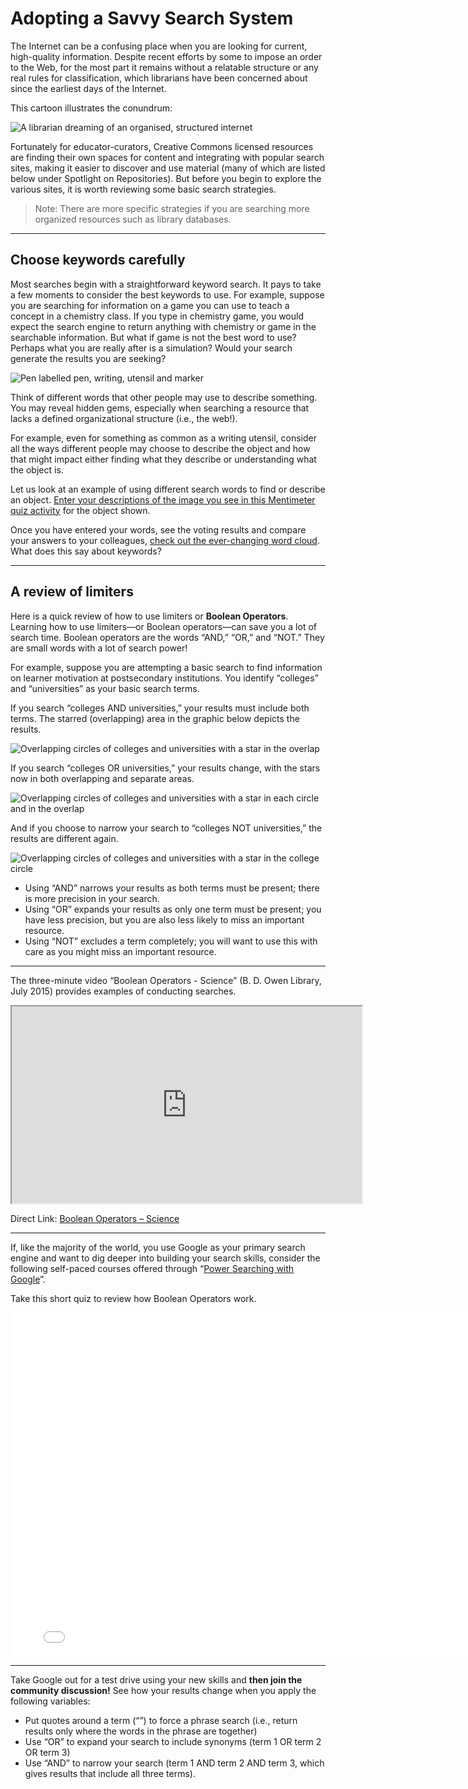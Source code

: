 # Adopting a Savvy Search System

The Internet can be a confusing place when you are looking for current, high-quality information. Despite recent efforts by some to impose an order to the Web, for the most part it remains without a relatable structure or any real rules for classification, which librarians have been concerned about since the earliest days of the Internet.

This cartoon illustrates the conundrum:

![A librarian dreaming of an organised, structured internet](images/38547087551_4e0e9a4459_o.jpg ':size=50%')

Fortunately for educator-curators, Creative Commons licensed resources are finding their own spaces for content and integrating with popular search sites, making it easier to discover and use material (many of which are listed below under Spotlight on Repositories). But before you begin to explore the various sites, it is worth reviewing some basic search strategies.

> Note: There are more specific strategies if you are searching more organized resources such as library databases.

* * *

## Choose keywords carefully

Most searches begin with a straightforward keyword search. It pays to take a few moments to consider the best keywords to use. For example, suppose you are searching for information on a game you can use to teach a concept in a chemistry class. If you type in chemistry game, you would expect the search engine to return anything with chemistry or game in the searchable information. But what if game is not the best word to use? Perhaps what you are really after is a simulation? Would your search generate the results you are seeking?

![Pen labelled pen, writing, utensil and marker](images/38490785556_77c0623345_w.jpg ':size=50%')

Think of different words that other people may use to describe something. You may reveal hidden gems, especially when searching a resource that lacks a defined organizational structure (i.e., the web!).

For example, even for something as common as a writing utensil, consider all the ways different people may choose to describe the object and how that might impact either finding what they describe or understanding what the object is.

Let us look at an example of using different search words to find or describe an object. [Enter your descriptions of the image you see in this Mentimeter quiz activity](https://www.menti.com/3a78d0) for the object shown.

Once you have entered your words, see the voting results and compare your answers to your colleagues, [check out the ever-changing word cloud](https://www.mentimeter.com/s/7ed956a900d0f54e62bff1592182c24a/bfee314d66ba). What does this say about keywords?

* * *

## A review of limiters

Here is a quick review of how to use limiters or **Boolean Operators**. Learning how to use limiters—or Boolean operators—can save you a lot of search time. Boolean operators are the words “AND,” “OR,” and “NOT.” They are small words with a lot of search power!

For example, suppose you are attempting a basic search to find information on learner motivation at postsecondary institutions. You identify “colleges” and “universities” as your basic search terms.

If you search “colleges AND universities,” your results must include both terms. The starred (overlapping) area in the graphic below depicts the results.

![Overlapping circles of colleges and universities with a star in the overlap](images/38547089521_1fcfd556de_w.jpg ':size=25%')

If you search “colleges OR universities,” your results change, with the stars now in both overlapping and separate areas.

![Overlapping circles of colleges and universities with a star in each circle and in the overlap](images/24674719568_3bcb4d823b_w.jpg ':size=25%')

And if you choose to narrow your search to “colleges NOT universities,” the results are different again.

![Overlapping circles of colleges and universities with a star in the college circle](images/38547089381_8eb0913efb_w.jpg ':size=25%')

*   Using “AND” narrows your results as both terms must be present; there is more precision in your search.
*   Using “OR” expands your results as only one term must be present; you have less precision, but you are also less likely to miss an important resource.
*   Using “NOT” excludes a term completely; you will want to use this with care as you might miss an important resource.

* * *

The three-minute video “Boolean Operators - Science” (B. D. Owen Library, July 2015) provides examples of conducting searches.
<div class="video-container-4by3"><iframe width="560" height="315" src="https://www.youtube.com/embed/wsiejD-WSSA"></iframe></div>

Direct Link: [Boolean Operators – Science](https://youtu.be/wsiejD-WSSA)

* * *

If, like the majority of the world, you use Google as your primary search engine and want to dig deeper into building your search skills, consider the following self-paced courses offered through “[Power Searching with Google](https://www.codespaces.com/power-searching-with-google.html)”.

Take this short quiz to review how Boolean Operators work.

<iframe src="Boolean%20Operators.h5p" width="793" height="550" frameborder="0" allowfullscreen="allowfullscreen"></iframe>
<script src="https://h5p.org/sites/all/modules/h5p/library/js/h5p-resizer.js" charset="UTF-8"></script>

* * *

Take Google out for a test drive using your new skills and **then join the community discussion!** See how your results change when you apply the following variables:

*   Put quotes around a term (“”) to force a phrase search (i.e., return results only where the words in the phrase are together)
*   Use “OR” to expand your search to include synonyms (term 1 OR term 2 OR term 3)
*   Use “AND” to narrow your search (term 1 AND term 2 AND term 3, which gives results that include all three terms).

